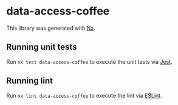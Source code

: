 # data-access-coffee

This library was generated with [Nx](https://nx.dev).

## Running unit tests

Run `nx test data-access-coffee` to execute the unit tests via [Jest](https://jestjs.io).

## Running lint

Run `nx lint data-access-coffee` to execute the lint via [ESLint](https://eslint.org/).
